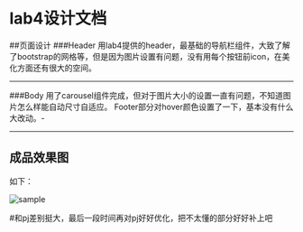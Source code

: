 lab4设计文档
==========
##页面设计
###Header
用lab4提供的header，最基础的导航栏组件，大致了解了bootstrap的网格等，但是因为图片设置有问题，没有用每个按钮前icon，在美化方面还有很大的空间。

---------------------
###Body
用了carousel组件完成，但对于图片大小的设置一直有问题，不知道图片怎么样能自动尺寸自适应。
Footer部分对hover颜色设置了一下，基本没有什么大改动。-

---------------------
## 成品效果图
如下：

![sample](/images/sample.png)

#和pj差别挺大，最后一段时间再对pj好好优化，把不太懂的部分好好补上吧
